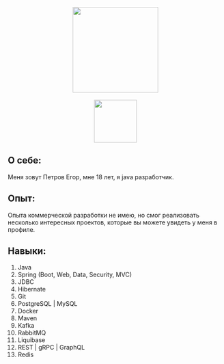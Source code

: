<div id="header" align="center">
  <img src="https://cdn.jsdelivr.net/gh/devicons/devicon@latest/icons/java/java-original.svg" width="200"/>
</div>

 <br>
 
<div id="hrefs" align="center">
<a href="https://t.me/NoAddd">
  <img src="https://img.shields.io/badge/Telegram-blue?logo=telegram&logoColor=white" width="100"/>
</a>
</div>

## О себе:
Меня зовут Петров Егор, мне 18 лет, я java разработчик.

## Опыт:
Опыта коммерческой разработки не имею, но смог реализовать несколько интересных проектов, которые вы можете увидеть у меня в профиле. 

## Навыки:
1. Java
2. Spring (Boot, Web, Data, Security, MVC)
3. JDBC
4. Hibernate
5. Git
6. PostgreSQL | MySQL
7. Docker
8. Maven
9. Kafka
10. RabbitMQ
11. Liquibase
12. REST | gRPC | GraphQL
13. Redis
<!--
**Egor78945/Egor78945** is a ✨ _special_ ✨ repository because its `README.md` (this file) appears on your GitHub profile.

Here are some ideas to get you started:

- 🔭 I’m currently working on ...
- 🌱 I’m currently learning ...
- 👯 I’m looking to collaborate on ...
- 🤔 I’m looking for help with ...
- 💬 Ask me about ...
- 📫 How to reach me: ...
- 😄 Pronouns: ...
- ⚡ Fun fact: ...
-->
